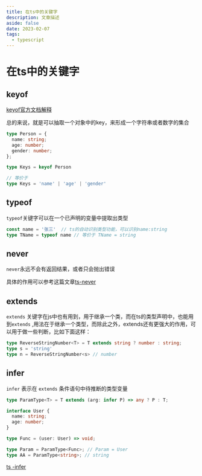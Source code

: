 ```yaml
---
title: 在ts中的关键字
description: 文章描述
aside: false
date: 2023-02-07
tags:
  - typescript
---
```


# 在ts中的关键字

## keyof

[keyof官方文档解释](https://www.typescriptlang.org/docs/handbook/2/template-literal-types.html)

总的来说，就是可以抽取一个对象中的key，来形成一个字符串或者数字的集合

```ts
type Person = {
  name: string;
  age: number;
  gender: number;
};

type Keys = keyof Person

// 等价于
type Keys = 'name' | 'age' | 'gender'

```
## typeof
`typeof`关键字可以在一个已声明的变量中提取出类型

```ts
const name = '张三'  // ts的自动识别类型功能，可以识别name:string
type TName = typeof name // 等价于 TName = string
```
## never

`never`永远不会有返回结果，或者只会抛出错误

具体的作用可以参考这篇文章[ts-never](https://jkchao.github.io/typescript-book-chinese/typings/neverType.html#%E7%94%A8%E4%BE%8B%EF%BC%9A%E8%AF%A6%E7%BB%86%E7%9A%84%E6%A3%80%E6%9F%A5)



## extends
`extends` 关键字在js中也有用到，用于继承一个类，而在ts的类型声明中，也能用到`extends` ,用法在于继承一个类型，而除此之外，extends还有更强大的作用，可以用于做一些判断，比如下面这样：

```ts
type ReverseStringNumber<T> = T extends string ? number : string;
type s = 'string'
type n = ReverseStringNumber<s> // number
```


## infer
`infer` 表示在 `extends` 条件语句中待推断的类型变量


```ts
type ParamType<T> = T extends (arg: infer P) => any ? P : T;

interface User {
  name: string;
  age: number;
}

type Func = (user: User) => void;

type Param = ParamType<Func>; // Param = User
type AA = ParamType<string>; // string
```
[ts -infer](https://jkchao.github.io/typescript-book-chinese/tips/infer.html#%E4%BB%8B%E7%BB%8D)
